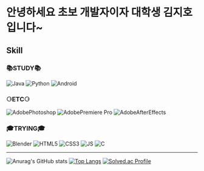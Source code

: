 # 안녕하세요 초보 개발자이자 대학생 김지호입니다~

## Skill

### 📚**STUDY**📚

![Java](https://img.shields.io/badge/Java-007396.svg?&style=for-the-badge&logo=Java&logoColor=white)
![Python](https://img.shields.io/badge/Python-3776AB.svg?&style=for-the-badge&logo=Python&logoColor=white)
![Android](https://img.shields.io/badge/Android-3DDC84.svg?&style=for-the-badge&logo=Android&logoColor=white)



### ⚆ETC⚆

![AdobePhotoshop](https://img.shields.io/badge/Photoshop-31A8FF.svg?&style=for-the-badge&logo=AdobePhotoshop&logoColor=white)
![AdobePremiere Pro](https://img.shields.io/badge/PremierePro-9999FF.svg?&style=for-the-badge&logo=AdobePremierePro&logoColor=white)
![AdobeAfterEffects](https://img.shields.io/badge/AfterEffects-9999FF.svg?&style=for-the-badge&logo=AdobeAfterEffects&logoColor=white)




### 🎓TRYING🎓

![Blender](https://img.shields.io/badge/Blender-F5792A.svg?&style=for-the-badge&logo=Blender&logoColor=white)
![HTML5](https://img.shields.io/badge/HTML-E34F26.svg?&style=for-the-badge&logo=HTML5&logoColor=white)
![CSS3](https://img.shields.io/badge/CSS-1572B6.svg?&style=for-the-badge&logo=CSS3&logoColor=white)
![JS](https://img.shields.io/badge/JS-F7DF1E.svg?&style=for-the-badge&logo=JavaScript&logoColor=white)
![C](https://img.shields.io/badge/C-A8B9CC.svg?&style=for-the-badge&logo=C&logoColor=white)


<hr>

![Anurag's GitHub stats](https://github-readme-stats.vercel.app/api?username=CHOUMnote&show_icons=true&theme=default)
[![Top Langs](https://github-readme-stats.vercel.app/api/top-langs/?username=CHOUMnote&layout=compact)](https://github.com/anuraghazra/github-readme-stats)
[![Solved.ac Profile](http://mazassumnida.wtf/api/v2/generate_badge?boj=rlawlgh1028)](https://solved.ac/rlawlgh1028/) 
